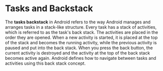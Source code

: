 # Tasks and Backstack

The **tasks backstack** in Android refers to the way Android manages and arranges tasks in a stack-like structure. Every task has a stack of activities, which is referred to as the task's back stack. The activities are placed in the order they are opened. When a new activity is started, it is placed at the top of the stack and becomes the running activity, while the previous activity is paused and put into the back stack. When you press the back button, the current activity is destroyed and the activity at the top of the back stack becomes active again. Android defines how to navigate between tasks and activities using this back stack concept.